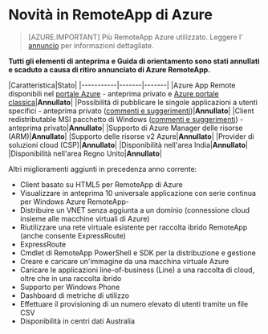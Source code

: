 <properties
    pageTitle="Novità in Azure RemoteApp | Microsoft Azure"
    description="Informazioni su quando saranno disponibili nuove funzionalità per RemoteApp di Azure"
    services="remoteapp"
    documentationCenter=""
    authors="lizap"
    manager="mbaldwin" />

<tags
    ms.service="remoteapp"
    ms.workload="compute"
    ms.tgt_pltfrm="NA"
    ms.devlang="NA"
    ms.topic="article"
    ms.date="09/19/2016"
    ms.author="elizapo" />

# <a name="whats-coming-in-azure-remoteapp"></a>Novità in RemoteApp di Azure

> [AZURE.IMPORTANT]
> Più RemoteApp Azure utilizzato. Leggere l' [annuncio](https://go.microsoft.com/fwlink/?linkid=821148) per informazioni dettagliate.

**Tutti gli elementi di anteprima e Guida di orientamento sono stati annullati e scaduto a causa di ritiro annunciato di Azure RemoteApp.**

|Caratteristica|Stato|
|-----------|-------|-------|
|Azure App Remote disponibili nel [portale Azure](https://portal.azure.com) - anteprima privato e [Azure portale classica](http://manage.windowsazure.com)|**Annullato**|
|Possibilità di pubblicare le singole applicazioni a utenti specifici - anteprima privato ([commenti e suggerimenti](https://feedback.azure.com/forums/247748-azure-remoteapp/suggestions/6067043-allow-the-ability-to-publish-specific-apps-to-spec/))|**Annullato**|
|Client redistributable MSI pacchetto di Windows ([commenti e suggerimenti](https://feedback.azure.com/forums/247748-azure-remoteapp/suggestions/6627191-client-deployment-provide-an-msi-package-to-allo/)) - anteprima privato|**Annullato**|
|Supporto di Azure Manager delle risorse (ARM)|**Annullato**|
|Supporto delle risorse v2 Azure|**Annullato**|
|Provider di soluzioni cloud (CSP)|**Annullato**|
|Disponibilità nell'area India|**Annullato**|
|Disponibilità nell'area Regno Unito|**Annullato**|


Altri miglioramenti aggiunti in precedenza anno corrente:

- Client basato su HTML5 per RemoteApp di Azure
- Visualizzare in anteprima 10 universale applicazione con serie continua per Windows Azure RemoteApp-
- Distribuire un VNET senza aggiunta a un dominio (connessione cloud insieme alle macchine virtuali di Azure)
- Riutilizzare una rete virtuale esistente per raccolta ibrido RemoteApp (anche consente ExpressRoute)
- ExpressRoute
- Cmdlet di RemoteApp PowerShell e SDK per la distribuzione e gestione
- Creare e caricare un'immagine da una macchina virtuale Azure
- Caricare le applicazioni line-of-business (Line) a una raccolta di cloud, oltre che in una raccolta ibrido
- Supporto per Windows Phone
- Dashboard di metriche di utilizzo
- Effettuare il provisioning di un numero elevato di utenti tramite un file CSV
- Disponibilità in centri dati Australia
 